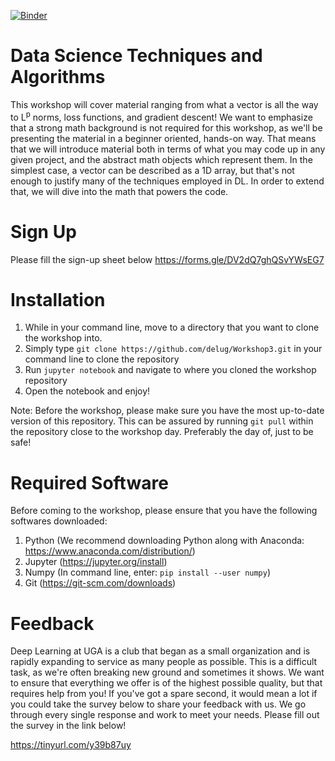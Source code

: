 [![Binder](https://mybinder.org/badge_logo.svg)](https://mybinder.org/v2/gh/delug/Workshop3/master)

# Data Science Techniques and Algorithms

This workshop will cover material ranging from what a vector is all the way to L<sup>p</sup> norms, loss functions, and gradient descent!
We want to emphasize that a strong math background is not required for this workshop, as we'll be presenting the material in a beginner
oriented, hands-on way. That means that we will introduce material both in terms of what you may code up in any given project, and the abstract math
objects which represent them. In the simplest case, a vector can be described as a 1D array, but that's not enough to justify many of the
techniques employed in DL. In order to extend that, we will dive into the math that powers the code.
# Sign Up

Please fill the sign-up sheet below
https://forms.gle/DV2dQ7ghQSvYWsEG7

# Installation

1. While in your command line, move to a directory that you want to clone the workshop into.
2. Simply type `git clone https://github.com/delug/Workshop3.git` in your command line to clone the repository
3. Run `jupyter notebook` and navigate to where you cloned the workshop repository
4. Open the notebook and enjoy!

Note: Before the workshop, please make sure you have the most up-to-date version of this repository. This can be assured by running `git pull`
within the repository close to the workshop day. Preferably the day of, just to be safe!

# Required Software

Before coming to the workshop, please ensure that you have the following softwares downloaded:

1) Python   (We recommend downloading Python along with Anaconda: https://www.anaconda.com/distribution/)
2) Jupyter  (https://jupyter.org/install)
3) Numpy    (In command line, enter: `pip install --user numpy`)
4) Git      (https://git-scm.com/downloads)



# Feedback

Deep Learning at UGA is a club that began as a small organization and is rapidly expanding to service as many people as possible.
This is a difficult task, as we're often breaking new ground and sometimes it shows. We want to ensure that everything we offer
is of the highest possible quality, but that requires help from you! If you've got a spare second, it would mean a lot if you could
take the survey below to share your feedback with us. We go through every single response and work to meet your needs. Please fill
out the survey in the link below!

https://tinyurl.com/y39b87uy

